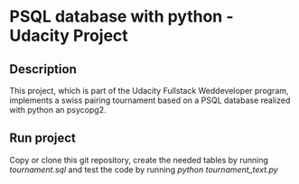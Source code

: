 # PSQL database with python - Udacity Project

## Description
This project, which is part of the Udacity Fullstack Weddeveloper program, implements a swiss pairing tournament based on a PSQL database realized with python an psycopg2.

## Run project
Copy or clone this git repository, create the needed tables by running *tournament.sql* and test the code by running *python tournament_text.py*